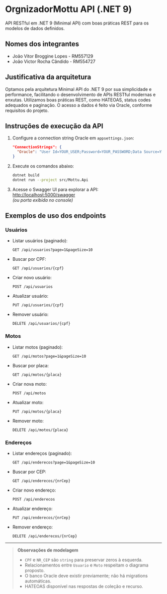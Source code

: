 # OrgnizadorMottu API (.NET 9)

API RESTful em .NET 9 (Minimal API) com boas práticas REST para os modelos de dados definidos.

## Nomes dos integrantes

- João Vitor Broggine Lopes - RM557129
- João Victor Rocha Cândido - RM554727

## Justificativa da arquitetura

Optamos pela arquitetura Minimal API do .NET 9 por sua simplicidade e performance, facilitando o desenvolvimento de APIs RESTful modernas e enxutas. Utilizamos boas práticas REST, como HATEOAS, status codes adequados e paginação. O acesso a dados é feito via Oracle, conforme requisitos do projeto.

## Instruções de execução da API

1. Configure a connection string Oracle em `appsettings.json`:
   ```json
   "ConnectionStrings": {
     "Oracle": "User Id=YOUR_USER;Password=YOUR_PASSWORD;Data Source=YOUR_HOST:1521/YOUR_SERVICE"
   }
   ```
2. Execute os comandos abaixo:
   ```bash
   dotnet build
   dotnet run --project src/Mottu.Api
   ```
3. Acesse o Swagger UI para explorar a API:  
   [http://localhost:5000/swagger](http://localhost:5000/swagger)  
   *(ou porta exibida no console)*

## Exemplos de uso dos endpoints

### Usuários

- Listar usuários (paginado):
  ```http
  GET /api/usuarios?page=1&pageSize=10
  ```
- Buscar por CPF:
  ```http
  GET /api/usuarios/{cpf}
  ```
- Criar novo usuário:
  ```http
  POST /api/usuarios
  ```
- Atualizar usuário:
  ```http
  PUT /api/usuarios/{cpf}
  ```
- Remover usuário:
  ```http
  DELETE /api/usuarios/{cpf}
  ```

### Motos

- Listar motos (paginado):
  ```http
  GET /api/motos?page=1&pageSize=10
  ```
- Buscar por placa:
  ```http
  GET /api/motos/{placa}
  ```
- Criar nova moto:
  ```http
  POST /api/motos
  ```
- Atualizar moto:
  ```http
  PUT /api/motos/{placa}
  ```
- Remover moto:
  ```http
  DELETE /api/motos/{placa}
  ```

### Endereços

- Listar endereços (paginado):
  ```http
  GET /api/enderecos?page=1&pageSize=10
  ```
- Buscar por CEP:
  ```http
  GET /api/enderecos/{nrCep}
  ```
- Criar novo endereço:
  ```http
  POST /api/enderecos
  ```
- Atualizar endereço:
  ```http
  PUT /api/enderecos/{nrCep}
  ```
- Remover endereço:
  ```http
  DELETE /api/enderecos/{nrCep}
  ```
  
---

> **Observações de modelagem**
>
> - `CPF` e `NR_CEP` são `string` para preservar zeros à esquerda.
> - Relacionamentos entre `Usuario` e `Moto` respeitam o diagrama proposto.
> - O banco Oracle deve existir previamente; não há migrations automáticas.
> - HATEOAS disponível nas respostas de coleção e recurso.
